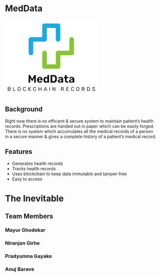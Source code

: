
# MedData

![Logo](logo.png)

## Background
Right now there is no efficient & secure system to maintain patient’s
health records. Prescriptions are handed out in paper which can be easily forged. There
is no system which accumulates all the medical records of a person in a secure manner
& gives a complete history of a patient’s medical record.

## 

## Features

- Generates health records
- Tracks health records
- Uses blockchain to keep data immutable and tamper-free
- Easy to access

# The Inevitable
## Team Members
### Mayur Ghodekar
### Niranjan Girhe
### Pradyumna Gayake
### Anuj Barave


